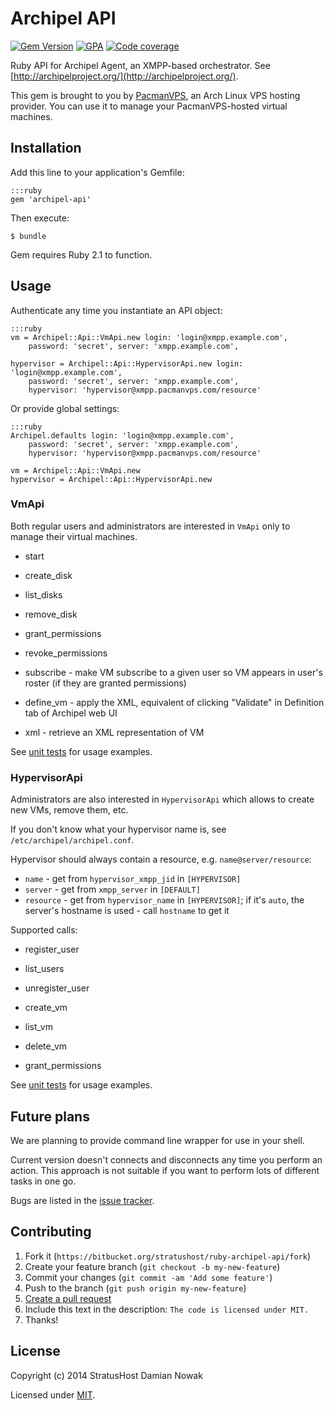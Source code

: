 # Archipel API

[![Gem Version](https://badge.fury.io/rb/archipel-api.png)](http://badge.fury.io/rb/archipel-api)
[![GPA](https://codeclimate.com/github/Nowaker/ruby-archipel-api.png)](https://codeclimate.com/github/Nowaker/ruby-archipel-api)
[![Code coverage](https://codeclimate.com/github/Nowaker/ruby-archipel-api/coverage.png)](https://codeclimate.com/github/Nowaker/ruby-archipel-api)

Ruby API for Archipel Agent, an XMPP-based orchestrator. See [http://archipelproject.org/](http://archipelproject.org/).

This gem is brought to you by [PacmanVPS](https://www.pacmanvps.com), an Arch Linux VPS hosting provider.
You can use it to manage your PacmanVPS-hosted virtual machines.

## Installation

Add this line to your application's Gemfile:

    :::ruby
    gem 'archipel-api'

Then execute:

    $ bundle

Gem requires Ruby 2.1 to function.

## Usage

Authenticate any time you instantiate an API object:

    :::ruby
    vm = Archipel::Api::VmApi.new login: 'login@xmpp.example.com',
        password: 'secret', server: 'xmpp.example.com',

    hypervisor = Archipel::Api::HypervisorApi.new login: 'login@xmpp.example.com',
        password: 'secret', server: 'xmpp.example.com',
        hypervisor: 'hypervisor@xmpp.pacmanvps.com/resource'

Or provide global settings:

    :::ruby
    Archipel.defaults login: 'login@xmpp.example.com',
        password: 'secret', server: 'xmpp.example.com',
        hypervisor: 'hypervisor@xmpp.pacmanvps.com/resource'

    vm = Archipel::Api::VmApi.new
    hypervisor = Archipel::Api::HypervisorApi.new

### VmApi

Both regular users and administrators are interested in `VmApi` only to manage their virtual machines.

- start

- create_disk
- list_disks
- remove_disk

- grant_permissions
- revoke_permissions
- subscribe - make VM subscribe to a given user so VM appears in user's roster (if they are granted permissions)

- define_vm - apply the XML, equivalent of clicking "Validate" in Definition tab of Archipel web UI
- xml - retrieve an XML representation of VM

See [unit tests](https://bitbucket.org/stratushost/ruby-archipel-api/src/master/spec/units/vm_api_spec.rb?at=master)
for usage examples.

### HypervisorApi

Administrators are also interested in `HypervisorApi` which allows to create new VMs, remove them, etc.

If you don't know what your hypervisor name is, see `/etc/archipel/archipel.conf`.

Hypervisor should always contain a resource, e.g. `name@server/resource`:

- `name` - get from `hypervisor_xmpp_jid` in `[HYPERVISOR]`
- `server` - get from `xmpp_server` in `[DEFAULT]`
- `resource` - get from `hypervisor_name` in `[HYPERVISOR]`; if it's `auto`, the server's hostname is used - call `hostname` to get it

Supported calls:

- register_user
- list_users
- unregister_user

- create_vm
- list_vm
- delete_vm

- grant_permissions

See [unit tests](https://bitbucket.org/stratushost/ruby-archipel-api/src/master/spec/units/hypervisor_api_spec.rb?at=master)
for usage examples.

## Future plans

We are planning to provide command line wrapper for use in your shell.

Current version doesn't connects and disconnects any time you perform an action.
This approach is not suitable if you want to perform lots of different tasks in one go.

Bugs are listed in the [issue tracker](https://bitbucket.org/stratushost/ruby-archipel-api/issues?status=new&status=open).

## Contributing

1. Fork it (`https://bitbucket.org/stratushost/ruby-archipel-api/fork`)
2. Create your feature branch (`git checkout -b my-new-feature`)
3. Commit your changes (`git commit -am 'Add some feature'`)
4. Push to the branch (`git push origin my-new-feature`)
5. [Create a pull request](https://bitbucket.org/stratushost/ruby-archipel-api/pull-requests)
6. Include this text in the description: `The code is licensed under MIT.`
7. Thanks!

## License

Copyright (c) 2014 StratusHost Damian Nowak

Licensed under [MIT](https://bitbucket.org/stratushost/ruby-archipel-api/src/ba6789b5d88c9604808dadcc2f1a9a41eb866434/LICENSE.txt?at=master).
